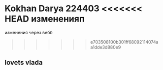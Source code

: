 Kokhan Darya 224403
<<<<<<< HEAD
измененияп
=======
изменения через вебб
>>>>>>> e703508100b301ff68092114074aa1dde3d880e9
## lovets vlada 

